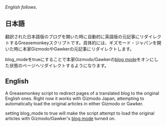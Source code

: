_English follows._
## 日本語
翻訳された日本語版のブログを開いた時に自動的に英語版の元記事にリダイレクトするGreasemonkeyスクリプトです。具体的には、ギズモード・ジャパンを開いた時に本家GizmodoやGawkerの元記事にリダイレクトします。

blog_modeをtrueにすることで本家Gizmodo/Gawkerの[blog mode](http://gizmodo.com/5800359/check-out-gizmodos-new-blog-view)をオンにした状態のページへリダイレクトするようになります。

## English
A Greasemonkey script to redirect pages of a translated blog to the original English ones. Right now it works with Gizmodo Japan, attempting to automatically load the original articles in either Gizmodo or Gawker.

setting blog_mode to true will make the script attempt to load the original articles with Gizmodo/Gawker's [blog mode](http://gizmodo.com/5800359/check-out-gizmodos-new-blog-view) turned on.